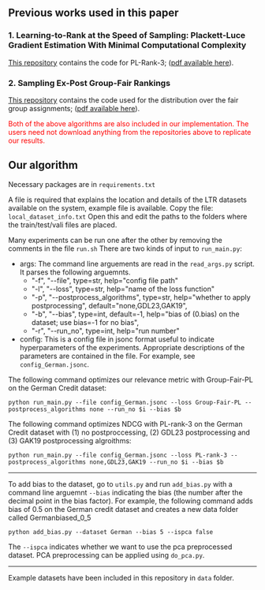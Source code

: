 
## Previous works used in this paper
### 1. Learning-to-Rank at the Speed of Sampling: Plackett-Luce Gradient Estimation With Minimal Computational Complexity
[This repository](https://github.com/HarrieO/2022-SIGIR-plackett-luce) contains the code for PL-Rank-3; ([pdf available here](https://harrieo.github.io//publication/2022-sigir-short)).

### 2. Sampling Ex-Post Group-Fair Rankings
[This repository](https://github.com/sruthigorantla/sampling_random_group_fair_rankings) contains the code used for the distribution over the fair group assignments; ([pdf available here](https://arxiv.org/pdf/2203.00887.pdf)).


<span style="color:red">Both of the above algorithms are also included in our implementation. The users need not download anything from the repositories above to replicate our results.</span>


Our algorithm
-------

Necessary packages are in ``requirements.txt``

A file is required that explains the location and details of the LTR datasets available on the system, example file is available. Copy the file: ``local_dataset_info.txt``
Open this and edit the paths to the folders where the train/test/vali files are placed. 

Many experiments can be run one after the other by removing the comments in the file ``run.sh``
There are two kinds of input to ``run_main.py``:
- args:
  The command line arguements are read in the ``read_args.py`` script. It parses the following arguemnts.
  - "-f", "--file", type=str, help="config file path"
  - "-l", "--loss", type=str, help="name of the loss function"
  - "-p", "--postprocess_algorithms", type=str, help="whether to apply postprocessing", default="none,GDL23,GAK19",
  - "-b", "--bias", type=int, default=-1, help="bias of (0.bias) on the dataset; use bias=-1 for no bias",
  - "-r", "--run_no", type=int, help="run number"
- config:
  This is a config file in jsonc format useful to indicate hyperparameters of the experiments. Appropriate descriptions of the parameters are contained in the file. For example, see ``config_German.jsonc``.

The following command optimizes our relevance metric with Group-Fair-PL on the German Credit dataset:
```
python run_main.py --file config_German.jsonc --loss Group-Fair-PL --postprocess_algorithms none --run_no $i --bias $b
```

The following command optimizes NDCG with PL-rank-3 on the German Credit dataset with (1) no postproccessing, (2) GDL23 postprocessing and (3) GAK19 postprocessing algroithms:
```
python run_main.py --file config_German.jsonc --loss PL-rank-3 --postprocess_algorithms none,GDL23,GAK19 --run_no $i --bias $b
```
---
To add bias to the dataset, go to ``utils.py`` and run ``add_bias.py`` with a command line arguemnt ``--bias`` indicating the bias (the number after the decimal point in the bias factor). For example, the following command adds bias of 0.5 on the German credit dataset and creates a new data folder called Germanbiased_0_5
```
python add_bias.py --dataset German --bias 5 --ispca false
```
The ``--ispca`` indicates whether we want to use the pca preprocessed dataset. PCA preprocessing can be applied using ``do_pca.py``.

---
Example datasets have been included in this repository in ``data`` folder.